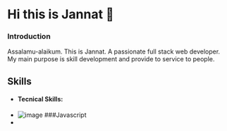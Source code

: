 # Hi this is Jannat 👋



### Introduction
Assalamu-alaikum. This is Jannat. A passionate full stack web developer. My main purpose is skill development and provide to service to people.
## Skills
- #### **Tecnical Skills:**
- ![image](https://github.com/Mst-Jannat/Mst-Jannat/assets/170112143/71b8e9a7-79de-4a2c-bfd9-e38b3b119ab3) ###Javascript
- 

